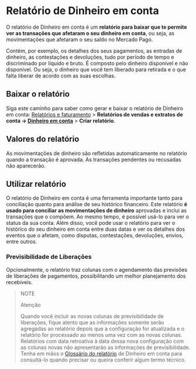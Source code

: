 # Relatório de Dinheiro em conta

O relatório de Dinheiro em conta é um **relatório para baixar que te permite ver as transações que afetaram o seu dinheiro em conta**, ou seja, as movimentações que afetaram o seu saldo no Mercado Pago.

Contém, por exemplo, os detalhes dos seus pagamentos, as entradas de dinheiro, as contestações e devoluções, tudo por período de tempo e discriminado por líquido e bruto. É composto pelo dinheiro disponível e não disponível. Ou seja, o dinheiro que você tem liberado para retirada e o que falta liberar de acordo com as suas escolhas.

## Baixar o relatório

Siga este caminho para saber como gerar e baixar o relatório de Dinheiro em conta:
[Relatórios e faturamento](https://www.mercadopago[FAKER][URL][DOMAIN]/balance/reports) > **Relatórios de vendas e extratos de conta -> [Dinheiro em conta](https://www.mercadopago[FAKER][URL][DOMAIN]/balance/reports/settlement)** > **Criar relatório**.

## Valores do relatório

As movimentações de dinheiro são refletidas automaticamente no relatório quando a transação é aprovada. As transações pendentes ou recusadas não aparecerão.

## Utilizar relatório

O relatório de Dinheiro em conta é uma ferramenta importante tanto para conciliação quanto para análise de seu histórico financeiro. Este relatório **é usado para conciliar as movimentações de dinheiro** aprovadas e inclui as transações que o compõem. Ao mesmo tempo, é possível usá-lo para ver o status da sua conta. Além disso, você pode usar o relatório para ver o histórico do seu dinheiro em conta entre duas datas e ver os detalhes dos eventos que o afetam, como disputas, contestações, devoluções, envios, entre outros.

### Previsibilidade de Liberações

Opcionalmente, o relatório traz colunas com o agendamento das previsões de liberações de pagamentos, possibilitando um melhor planejamento dos recebíveis.

> NOTE
>
> Atenção
>
> Quando você incluir as novas colunas de previsibilidade de liberações, fique atento que as informações somente serão agregadas ao relatório depois que a configuração for atualizada e o relatório for processado ao menos uma vez com as novas colunas. Relatórios com data retroativa à data dessa nova configuração com as colunas novas não apresentarão as informações de previsibilidade.
> <br/>
> Tenha em mãos o [Glossário do relatório](/developers/pt/guides/additional-content/reports/account-money/glossary) de Dinheiro em conta para consultá-lo quando precisar ou queira conferir algum termo técnico.